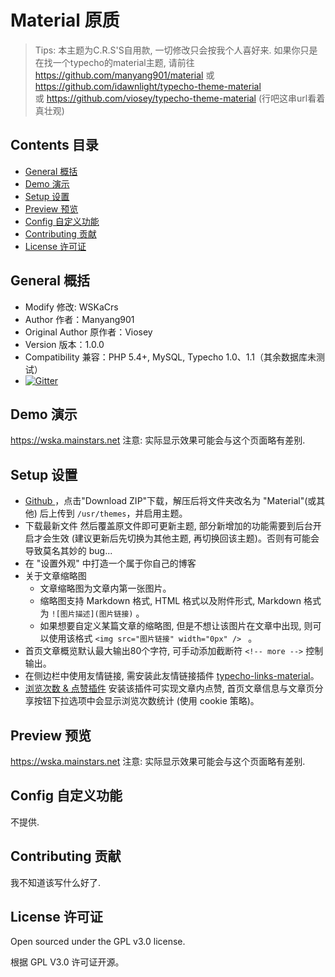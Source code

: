 # Material 原质

>Tips: 本主题为C.R.S'S自用款, 一切修改只会按我个人喜好来.
>如果你只是在找一个typecho的material主题, 请前往 https://github.com/manyang901/material 或 https://github.com/idawnlight/typecho-theme-material 或 https://github.com/viosey/typecho-theme-material (行吧这串url看着真壮观)

## Contents 目录

- [General 概括](#general-概括)
- [Demo 演示](#demo-演示)
- [Setup 设置](#setup-设置)
- [Preview 预览](#preview-预览)
- [Config 自定义功能](#config-自定义功能)
- [Contributing 贡献](#contributing-贡献)
- [License 许可证](#license-许可证)


## General 概括

- Modify 修改: WSKaCrs
- Author 作者：Manyang901
- Original Author 原作者：Viosey
- Version 版本：1.0.0
- Compatibility 兼容：PHP 5.4+, MySQL, Typecho 1.0、1.1（其余数据库未测试）
- [![Gitter](https://img.shields.io/gitter/room/material-theme/typecho.svg?style=flat-square)](https://gitter.im/material-theme/typecho?utm_source=share-link&utm_medium=link&utm_campaign=share-link)

## Demo 演示

https://wska.mainstars.net 注意: 实际显示效果可能会与这个页面略有差别.

## Setup 设置

- [Github ](https://github.com/wskacrs/material/releases)，点击"Download ZIP"下载，解压后将文件夹改名为 "Material"(或其他) 后上传到 `/usr/themes`，并启用主题。
- 下载最新文件 然后覆盖原文件即可更新主题, 部分新增加的功能需要到后台开启才会生效 (建议更新后先切换为其他主题, 再切换回该主题)。否则有可能会导致莫名其妙的 bug...
- 在 "设置外观" 中打造一个属于你自己的博客
- 关于文章缩略图
	- 文章缩略图为文章内第一张图片。
	- 缩略图支持 Markdown 格式, HTML 格式以及附件形式, Markdown 格式为 `![图片描述](图片链接)` 。
	- 如果想要自定义某篇文章的缩略图, 但是不想让该图片在文章中出现, 则可以使用该格式 `<img src="图片链接" width="0px" /> ` 。
- 首页文章概览默认最大输出80个字符, 可手动添加截断符 `<!-- more -->` 控制输出。
- 在侧边栏中使用友情链接, 需安装此友情链接插件  [typecho-links-material](https://github.com/viosey/typecho-links-material)。
- [浏览次数 & 点赞插件](https://github.com/manyang901/TeStat/archive/1.0.0.zip) 安装该插件可实现文章内点赞, 首页文章信息与文章页分享按钮下拉选项中会显示浏览次数统计 (使用 cookie 策略)。


## Preview 预览

https://wska.mainstars.net 注意: 实际显示效果可能会与这个页面略有差别.

## Config 自定义功能

不提供.

## Contributing 贡献

我不知道该写什么好了.

## License 许可证

Open sourced under the GPL v3.0 license.

根据 GPL V3.0 许可证开源。

<!--stackedit_data:
eyJoaXN0b3J5IjpbNDczOTg1OTg5XX0=
-->
